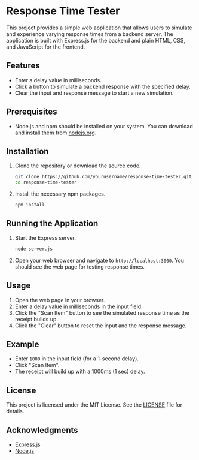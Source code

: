 
# Response Time Tester

This project provides a simple web application that allows users to simulate and experience varying response times from a backend server. The application is built with Express.js for the backend and plain HTML, CSS, and JavaScript for the frontend.

## Features

- Enter a delay value in milliseconds.
- Click a button to simulate a backend response with the specified delay.
- Clear the input and response message to start a new simulation.

## Prerequisites

- Node.js and npm should be installed on your system. You can download and install them from [nodejs.org](https://nodejs.org/).

## Installation

1. Clone the repository or download the source code.
   ```bash
   git clone https://github.com/yourusername/response-time-tester.git
   cd response-time-tester
   ```

2. Install the necessary npm packages.
   ```bash
   npm install
   ```

## Running the Application

1. Start the Express server.
   ```bash
   node server.js
   ```

2. Open your web browser and navigate to `http://localhost:3000`. You should see the web page for testing response times.

## Usage

1. Open the web page in your browser.
2. Enter a delay value in milliseconds in the input field.
3. Click the "Scan Item" button to see the simulated response time as the receipt builds up.
4. Click the "Clear" button to reset the input and the response message.

## Example

- Enter `1000` in the input field (for a 1-second delay).
- Click "Scan Item".
- The receipt will build up with a 1000ms (1 sec) delay.

## License

This project is licensed under the MIT License. See the [LICENSE](LICENSE) file for details.

## Acknowledgments

- [Express.js](https://expressjs.com/)
- [Node.js](https://nodejs.org/)